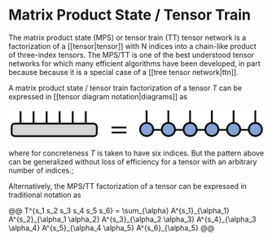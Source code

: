 
# Matrix Product State / Tensor Train

The matrix product state (MPS) or tensor train (TT) tensor network
is a factorization of a [[tensor|tensor]] with N indices
into a chain-like product of three-index tensors.
The MPS/TT is one of the best understood tensor networks for which
many efficient algorithms have been developed, in part because
because it is a special case of a [[tree tensor network|ttn]]. 

A matrix product state / tensor train factorization of a tensor $T$ 
can be expressed in [[tensor diagram notation|diagrams]] as

![medium](mpstt_diagram.png)

where for concreteness $T$ is taken to have six indices. But the 
pattern above can be generalized without loss of efficiency for
a tensor with an arbitrary number of indices.;

Alternatively, the MPS/TT factorization of a tensor
can be expressed in traditional notation as

<div>@@
T^{s_1 s_2 s_3 s_4 s_5 s_6} = \sum_{\alpha} A^{s_1}_{\alpha_1} 
A^{s_2}_{\alpha_1 \alpha_2}
A^{s_3}_{\alpha_2 \alpha_3} 
A^{s_4}_{\alpha_3 \alpha_4} 
A^{s_5}_{\alpha_4 \alpha_5} 
A^{s_6}_{\alpha_5}
@@</div>

